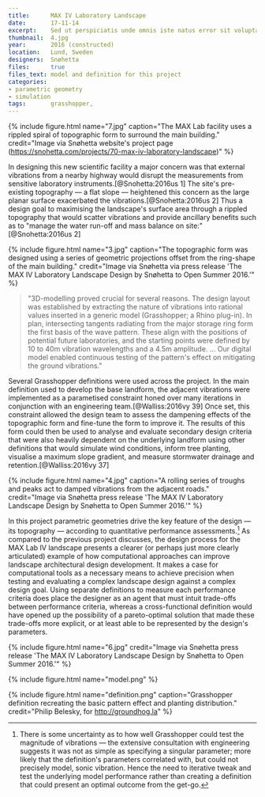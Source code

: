 ```yaml
---
title:      MAX IV Laboratory Landscape
date:       17-11-14
excerpt:    Sed ut perspiciatis unde omnis iste natus error sit voluptatem accusantium doloremque laudantium, totam rem aperiam, eaque ipsa quae ab LIPSUM
thumbnail:  4.jpg
year:       2016 (constructed)
location:   Lund, Sweden
designers:  Snøhetta
files:      true
files_text: model and definition for this project
categories:
- parametric geometry
- simulation
tags:       grasshopper,
---
```


{% include figure.html name="7.jpg" caption="The MAX Lab facility uses a rippled spiral of topographic form to surround the main building." credit="Image via Snøhetta website's project page (https://snohetta.com/projects/70-max-iv-laboratory-landscape)" %}

In designing this new scientific facility a major concern was that external vibrations from a nearby highway would disrupt the measurements from sensitive laboratory instruments.[@Snohetta:2016us 1] The site's pre-existing topography — a flat slope — heightened this concern as the large planar surface exacerbated the vibrations.[@Snohetta:2016us 2] Thus a design goal to maximising the landscape's surface area through a rippled topography that would scatter vibrations and provide ancillary benefits such as to "manage the water run-off and mass balance on site:"[@Snohetta:2016us 2]

{% include figure.html name="3.jpg" caption="The topographic form was designed using a series of geometric projections offset from the ring-shape of the main building." credit="Image via Snøhetta via press release 'The MAX IV Laboratory Landscape Design by Snøhetta to Open Summer 2016.'" %}

> "3D-modelling proved crucial for several reasons. The design layout was established by extracting the nature of vibrations into rational values inserted in a generic model (Grasshopper; a Rhino plug-in). In plan, intersecting tangents radiating from the major storage ring form the first basis of the wave pattern. These align with the positions of potential future laboratories, and the starting points were defined by 10 to 40m vibration wavelengths and a 4.5m amplitude. ... Our digital model enabled continuous testing of the pattern's effect on mitigating the ground vibrations."

Several Grasshopper definitions were used across the project. In the main definition used to develop the base landform, the adjacent vibrations were implemented as a parametised constraint honed over many iterations in conjunction with an engineering team.[@Walliss:2016vy 39] Once set, this constraint allowed the design team to assess the dampening effects of the topographic form and fine-tune the form to improve it. The results of this form could then be used to analyse and evaluate secondary design criteria that were also heavily dependent on the underlying landform using other definitions that would simulate wind conditions, inform tree planting, visualise a maximum slope gradient, and measure stormwater drainage and retention.[@Walliss:2016vy 37]

{% include figure.html name="4.jpg" caption="A rolling series of troughs and peaks act to damped vibrations from the adjacent roads." credit="Image via Snøhetta  press release 'The MAX IV Laboratory Landscape Design by Snøhetta to Open Summer 2016.'" %}

In this project parametric geometries drive the key feature of the design — its topography — according to quantitative performance assessments.[^4] As compared to the previous project discusses, the design process for the MAX Lab IV landscape presents a clearer (or perhaps just more clearly articulated) example of how computational approaches can improve landscape architectural design development. It makes a case for computational tools as a necessary means to achieve precision when testing and evaluating a complex landscape design against a complex design goal. Using separate definitions to measure each performance criteria does place the designer as an agent that must intuit trade-offs between performance criteria, whereas a cross-functional definition would have opened up the possibility of a pareto-optimal solution that made these trade-offs more explicit, or at least able to be represented by the design's parameters.

{% include figure.html name="6.jpg" credit="Image via Snøhetta  press release 'The MAX IV Laboratory Landscape Design by Snøhetta to Open Summer 2016.'" %}


{% include figure.html name="model.png" %}

{% include figure.html name="definition.png" caption="Grasshopper definition recreating the basic pattern effect and planting distribution." credit="Philip Belesky, for http://groundhog.la" %}

[^4]: There is some uncertainty as to how well Grasshopper could test the magnitude of vibrations — the extensive consultation with engineering suggests it was not as simple as specifying a singular parameter; more likely that the definition's parameters correlated with, but could not precisely model, sonic vibration. Hence the need to iterative tweak and test the underlying model performance rather than creating a definition that could present an optimal outcome from the get-go.
